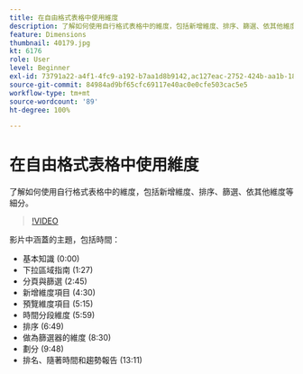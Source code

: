 ```yaml
---
title: 在自由格式表格中使用維度
description: 了解如何使用自行格式表格中的維度，包括新增維度、排序、篩選、依其他維度等細分。
feature: Dimensions
thumbnail: 40179.jpg
kt: 6176
role: User
level: Beginner
exl-id: 73791a22-a4f1-4fc9-a192-b7aa1d8b9142,ac127eac-2752-424b-aa1b-18a9688d42db
source-git-commit: 84984ad9bf65cfc69117e40ac0e0cfe503cac5e5
workflow-type: tm+mt
source-wordcount: '89'
ht-degree: 100%

---
```


# 在自由格式表格中使用維度

了解如何使用自行格式表格中的維度，包括新增維度、排序、篩選、依其他維度等細分。

>[!VIDEO](https://video.tv.adobe.com/v/40179/?quality=12&learn=on)

影片中涵蓋的主題，包括時間：

* 基本知識 (0:00)
* 下拉區域指南 (1:27)
* 分頁與篩選 (2:45)
* 新增維度項目 (4:30)
* 預覽維度項目 (5:15)
* 時間分段維度 (5:59)
* 排序 (6:49)
* 做為篩選器的維度 (8:30)
* 劃分 (9:48)
* 排名、隨著時間和趨勢報告 (13:11)
